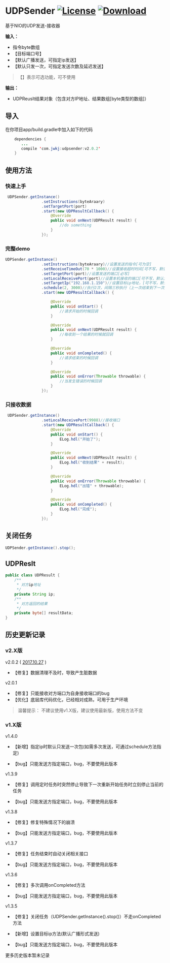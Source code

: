 # UDPSender [![License](https://img.shields.io/badge/license-Apache%202-green.svg)](https://www.apache.org/licenses/LICENSE-2.0) [![Download](https://api.bintray.com/packages/huangdali/jwkj/udpsender/images/download.svg) ](https://bintray.com/huangdali/jwkj/udpsender/_latestVersion)

基于NIO的UDP发送-接收器

**输入：**

- 指令byte数组
- 【目标端口号】
- 【默认广播发送，可指定ip发送】
- 【默认只发一次，可指定发送次数及延迟发送】

>【】表示可选功能，可不使用


**输出：**

- UDPReuslt结果对象（包含对方IP地址、结果数组[byte类型的数组]）


## 导入
在你项目app/build.gradle中加入如下的代码

```java
    dependencies {
       ...
       compile 'com.jwkj:udpsender:v2.0.2'
    }
```




## 使用方法

### 快速上手

```java
 UDPSender.getInstance()
                .setInstructions(byteAraary)
                .setTargetPort(port)
                .start(new UDPResultCallback() {
                    @Override
                    public void onNext(UDPResult result) {
                        //do something
                    }
                });
```

### 完整demo

```java
UDPSender.getInstance()
                .setInstructions(byteAraary)//设置发送的指令[可为空]
                .setReceiveTimeOut(70 * 1000)//设置接收超时时间[可不写，默认为60s]--超时70s就停止任务
                .setTargetPort(port)//设置发送的端口[必写]
                .setLocalReceivePort(port)//设置本机接收的端口[可不写，默认为目标端口]
                .setTargetIp("192.168.1.150")//设置目标ip地址，[可不写，默认广播]
                .schedule(2, 3000)//执行2次，间隔三秒执行（上一次结束到下一次开始的时间）
                .start(new UDPResultCallback() {

                    @Override
                    public void onStart() {
                        //请求开始的时候回调
                    }

                    @Override
                    public void onNext(UDPResult result) {
                        //每收到一个结果的时候就回调
                    }

                    @Override
                    public void onCompleted() {
                        //请求结束的时候回调
                    }

                    @Override
                    public void onError(Throwable throwable) {
                        //当发生错误的时候回调
                    }
                });
```

### 只接收数据

```java
 UDPSender.getInstance()
                .setLocalReceivePort(9988)//接收端口
                .start(new UDPResultCallback() {
                    @Override
                    public void onStart() {
                        ELog.hdl("开始了");
                    }

                    @Override
                    public void onNext(UDPResult result) {
                        ELog.hdl("收到结果" + result);
                    }

                    @Override
                    public void onError(Throwable throwable) {
                        ELog.hdl("出错" + throwable);
                    }

                    @Override
                    public void onCompleted() {
                        ELog.hdl("完成");
                    }
                });
```


## 关闭任务

```java
UDPSender.getInstance().stop();
```

## UDPReslt

```java
public class UDPResult {
    /**
     * 对方ip地址
     */
    private String ip;
    /**
     * 对方返回的结果
     */
    private byte[] resultData;
}
```

## 历史更新记录

### v2.X版

v2.0.2 ( [2017.10.27]() )
- 【修复】数据清理不及时，导致产生脏数据

v2.0.1
- 【修复】只能接收对方端口为自身接收端口的bug
- 【优化】底层库代码优化，已经相对成熟，可用于生产环境

> 温馨提示： 不建议使用v1.X版，建议使用最新版，使用方法不变


### v1.X版

v1.4.0

- 【新增】指定ip时默认只发送一次包(如需多次发送，可通过schedule方法指定)

- 【bug】只能发送方指定端口，bug，不要使用此版本

v1.3.9

- 【修复】调用定时任务时突然停止导致下一次重新开始任务时立刻停止当前的任务

- 【bug】只能发送方指定端口，bug，不要使用此版本

v1.3.8

- 【修复】修复特殊情况下的崩溃

- 【bug】只能发送方指定端口，bug，不要使用此版本

v1.3.7

- 【修复】任务结束时自动关闭相关接口

- 【bug】只能发送方指定端口，bug，不要使用此版本

 v1.3.6

- 【修复】多次调用onCompleted方法


- 【bug】只能发送方指定端口，bug，不要使用此版本

 v1.3.5

- 【修复】关闭任务（UDPSender.getInstance().stop()）不走onCompleted方法

- 【新增】设置目标ip方法(默认广播形式发送)

- 【bug】只能发送方指定端口，bug，不要使用此版本

更多历史版本暂未记录
